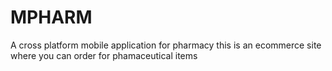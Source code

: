# MPHARM
A cross platform mobile application for pharmacy
this is an ecommerce site where you can order for phamaceutical items
